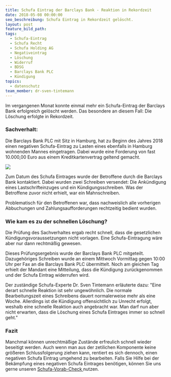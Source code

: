 ```yaml
---
title: Schufa Eintrag der Barclays Bank - Reaktion in Rekordzeit
date: 2018-05-08 00:00:00
seo_beschreibung: Schufa Eintrag in Rekordzeit gelöscht.
layout: post
feature_bild_path:
tags:
  - Schufa-Eintrag
  - Schufa Recht
  - Schufa Holding AG
  - Negativeintrag
  - Löschung
  - Widerruf
  - BDSG
  - Barclays Bank PLC
  - Kündigung
topics:
  - datenschutz
team_member: dr-sven-tintemann
---
```


Im vergangenen Monat konnte einmal mehr ein Schufa-Eintrag der Barclays Bank erfolgreich gelöscht werden. Das besondere an diesem Fall: Die Löschung erfolgte in Rekordzeit.

### Sachverhalt:

Die Barclays Bank PLC mit Sitz in Hamburg, hat zu Beginn des Jahres 2018 einen negativen Schufa-Eintrag zu Lasten eines ebenfalls in Hamburg wohnenden Mannes eingetragen. Dabei wurde eine Forderung von fast 10.000,00 Euro aus einem Kreditkartenvertrag geltend gemacht.

![](blob:https://app.cloudcannon.com/95efd6e1-6058-4640-b21f-923bf562f6ee)

Zum Datum des Schufa Eintrages wurde der Betroffene durch die Barclays Bank kontaktiert. Dabei wurden zwei Schreiben versendet: Die Ankündigung eines Lastschrifteinzuges und ein Kündigungsschreiben. Was der Betroffene zuvor nicht erhielt, war ein Mahnschreiben.

Problematisch für den Betroffenen war, dass nachweislich alle vorherigen Abbuchungen und Zahlungsaufforderungen rechtzeitig bedient wurden.

### Wie kam es zu der schnellen Löschung?

Die Prüfung des Sachverhaltes ergab recht schnell, dass die gesetzlichen Kündigungsvoraussetzungen nicht vorlagen. Eine Schufa-Eintragung wäre aber nur dann rechtmäßig gewesen.

Dieses Prüfungsergebnis wurde der Barclays Bank PLC mitgeteilt. Dazugehöriges Schreiben wurde an einem Mittwoch Vormittag gegen 10:00 Uhr per Fax an die Barclays Bank PLC übermittelt. Noch am gleichen Tag erhielt der Mandant eine Mitteilung, dass die Kündigung zurückgenommen und der Schufa Eintrag widerrufen wird.

Der zuständige Schufa-Experte Dr. Sven Tintemann erläuterte dazu: "Eine derart schnelle Reaktion ist sehr ungewöhnlich. Die normale Bearbeitungszeit eines Schreibens dauert normalerweise mehr als eine Woche. Allerdings ist die Kündigung offensichtlich zu Unrecht erfolgt, weshalb eine schnelle Reaktion auch angebracht war. Man darf nun aber nicht erwarten, dass die Löschung eines Schufa Eintrages immer so schnell geht."

### Fazit

Manchmal können unrechtmäßige Zustände erfreulich schnell wieder beseitigt werden. Auch wenn man aus der zetilichen Komponente keine größeren Schlussfolgerung ziehen kann, rentiert es sich dennoch, einen negativen Schufa Eintrag umgehend zu bearbeiten. Falls Sie Hilfe bei der Bekämpfung eines negativen Schufa Eintrages benötigen, können Sie uns gerne unseren [Schufa-Vorab-Check ](http://advoadvice.de/schufa-beratung)nutzen.